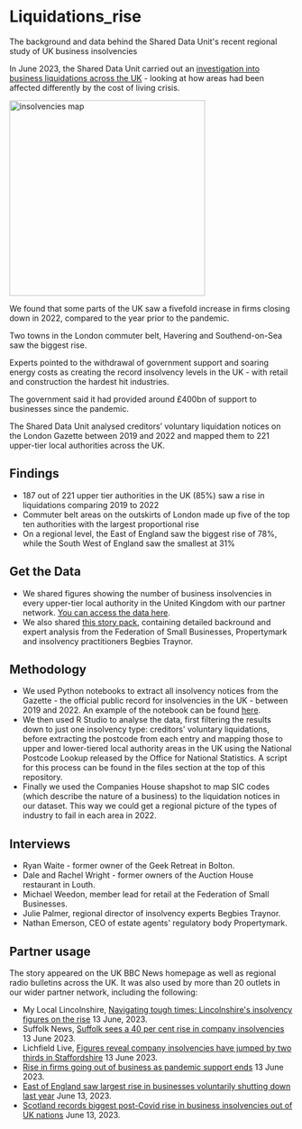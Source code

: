 # Liquidations_rise
The background and data behind the Shared Data Unit's recent regional study of UK business insolvencies 

In June 2023, the Shared Data Unit carried out an [investigation into business liquidations across the UK](https://www.bbc.co.uk/news/uk-65767982) - looking at how areas had been affected differently by the cost of living crisis.

<img width="347" alt="insolvencies map" src="https://github.com/BBC-Data-Unit/Liquidations_rise/assets/61186777/3aae9494-13b7-421b-92f8-ccf92054ca08">

We found that some parts of the UK saw a fivefold increase in firms closing down in 2022, compared to the year prior to the pandemic.

Two towns in the London commuter belt, Havering and Southend-on-Sea saw the biggest rise.

Experts pointed to the withdrawal of government support and soaring energy costs as creating the record insolvency levels in the UK - with retail and construction the hardest hit industries.

The government said it had provided around £400bn of support to businesses since the pandemic.

The Shared Data Unit analysed creditors’ voluntary liquidation notices on the London Gazette between 2019 and 2022 and mapped them to 221 upper-tier local authorities across the UK. 

## Findings

- 187 out of 221 upper tier authorities in the UK (85%) saw a rise in liquidations comparing 2019 to 2022
- Commuter belt areas on the outskirts of London made up five of the top ten authorities with the largest proportional rise
- On a regional level, the East of England saw the biggest rise of 78%, while the South West of England saw the smallest at 31%


## Get the Data

- We shared figures showing the number of business insolvencies in every upper-tier local authority in the United Kingdom with our partner network. [You can access the data here](https://docs.google.com/spreadsheets/d/1OdOFA1g9otTf7wLF-rH9T3P1zrFr6jr9bxJGFCsE5YY/edit?usp=sharing).
- We also shared [this story pack](https://docs.google.com/document/d/1HsvRk7aXIlrPUAlURqBTm2bAr5hd3LlJVyqAINfUJWA/edit?usp=sharing), containing detailed backround and expert analysis from the Federation of Small Businesses, Propertymark and insolvency practitioners Begbies Traynor.


## Methodology
- We used Python notebooks to extract all insolvency notices from the Gazette - the official public record for insolvencies in the UK - between 2019 and 2022. An example of the notebook can be found [here](https://colab.research.google.com/drive/18wNXHZGR0i0F9CibQI2McXfKiI5sOPMk?usp=sharing).
- We then used R Studio to analyse the data, first filtering the results down to just one insolvency type: creditors' voluntary liquidations, before extracting the postcode from each entry and mapping those to upper and lower-tiered local authority areas in the UK using the National Postcode Lookup released by the Office for National Statistics. A script for this process can be found in the files section at the top of this repository.
- Finally we used the Companies House shapshot to map SIC codes (which describe the nature of a business) to the liquidation notices in our dataset. This way we could get a regional picture of the types of industry to fail in each area in 2022.     

## Interviews
- Ryan Waite - former owner of the Geek Retreat in Bolton.
- Dale and Rachel Wright - former owners of the Auction House restaurant in Louth.
- Michael Weedon, member lead for retail at the Federation of Small Businesses.
- Julie Palmer, regional director of insolvency experts Begbies Traynor.
- Nathan Emerson, CEO of estate agents' regulatory body Propertymark.

## Partner usage
The story appeared on the UK BBC News homepage as well as regional radio bulletins across the UK. It was also used by more than 20 outlets in our wider partner network, including the following:

- My Local Lincolnshire, [Navigating tough times: Lincolnshire's insolvency figures on the rise](https://mylocal.co.uk/lincolnshire/feed/navigating-tough-times-lincolnshire-s-insolvency-figures-on-the-rise/76369) 13 June, 2023.
- Suffolk News, [Suffolk sees a 40 per cent rise in company insolvencies](https://www.suffolknews.co.uk/bury-st-edmunds/news/suffolk-sees-40-per-cent-rise-in-company-insolvencies-9316654/)  13 June 2023.
- Lichfield Live, [Figures reveal company insolvencies have jumped by two thirds in Staffordshire](https://lichfieldlive.co.uk/2023/06/13/figures-reveal-company-insolvencies-in-staffordshire-have-jumped-by-more-than-two-thirds-since-before-the-covid-pandemic/) 13 June 2023.
- [Rise in firms going out of business as pandemic support ends](https://www.belfasttelegraph.co.uk/business/northern-ireland/rise-in-firms-going-out-of-business-as-pandemic-support-measures-end/a1253431168.html) 13 June 2023.
- [East of England saw largest rise in businesses voluntarily shutting down last year](https://planetradio.co.uk/hits-radio/suffolk/news/east-england-insolvencies/) June 13, 2023.
- [Scotland records biggest post-Covid rise in business insolvencies out of UK nations](https://www.scotsman.com/business/scotland-records-biggest-post-covid-rise-in-business-insolvencies-out-of-all-uk-nations-4179986) June 13, 2023.
